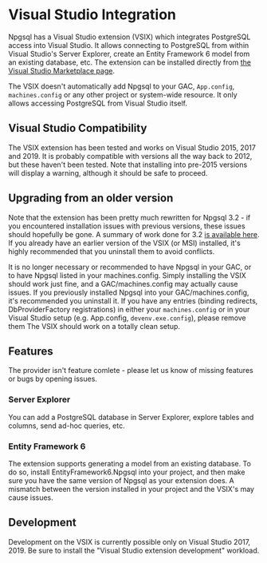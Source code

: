 # Visual Studio Integration

Npgsql has a Visual Studio extension (VSIX) which integrates PostgreSQL access into Visual Studio. It allows connecting to PostgreSQL from within Visual Studio's Server Explorer, create an Entity Framework 6 model from an existing database, etc. The extension can be installed directly from [the Visual Studio Marketplace page](https://marketplace.visualstudio.com/vsgallery/258be600-452d-4387-9a2f-89ae10e84ae0).

The VSIX doesn't automatically add Npgsql to your GAC, `App.config`, `machines.config` or any other project or system-wide resource. It only allows accessing PostgreSQL from Visual Studio itself.

## Visual Studio Compatibility

The VSIX extension has been tested and works on Visual Studio 2015, 2017 and 2019. It is probably compatible with versions all the way back to 2012, but these haven't been tested. Note that installing into pre-2015 versions will display a warning, although it should be safe to proceed.

## Upgrading from an older version

Note that the extension has been pretty much rewritten for Npgsql 3.2 - if you encountered installation issues with previous versions, these issues should hopefully be gone. A summary of work done for 3.2 [is available here](https://github.com/npgsql/npgsql/issues/1407). If you already have an earlier version of the VSIX (or MSI) installed, it's highly recommended that you uninstall them to avoid conflicts. 

It is no longer necessary or recommended to have Npgsql in your GAC, or to have Npgsql listed in your machines.config. Simply installing the VSIX should work just fine, and a GAC/machines.config may actually cause issues. If you previously installed Npgsql into your GAC/machines.config, it's recommended you uninstall it. If you have any entries (binding redirects, DbProviderFactory registrations) in either your `machines.config` or in your Visual Studio setup (e.g. App.config, `devenv.exe.config`), please remove them The VSIX should work on a totally clean setup.

## Features

The provider isn't feature comlete - please let us know of missing features or bugs by opening issues.

### Server Explorer

You can add a PostgreSQL database in Server Explorer, explore tables and columns, send ad-hoc queries, etc.

### Entity Framework 6

The extension supports generating a model from an existing database. To do so, install EntityFramework6.Npgsql into your project, and then make sure you have the same version of Npgsql as your extension does. A mismatch between the version installed in your project and the VSIX's may cause issues.

## Development

Development on the VSIX is currently possible only on Visual Studio 2017, 2019. Be sure to install the "Visual Studio extension development" workload.
